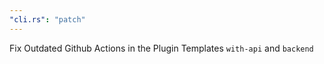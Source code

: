 ```yaml
---
"cli.rs": "patch"
---
```


Fix Outdated Github Actions in the Plugin Templates `with-api` and `backend`

